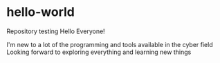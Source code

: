 # hello-world
Repository testing
Hello Everyone!

I'm new to a lot of the programming and tools available in the cyber field
Looking forward to exploring everything and learning new things
